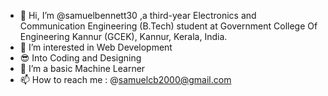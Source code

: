 - 👋 Hi, I’m @samuelbennett30 ,a third-year Electronics and Communication Engineering (B.Tech) student at Government College Of Engineering Kannur (GCEK), Kannur, Kerala, India.
- 👀 I’m interested in Web Development
- 😎 Into Coding and Designing
- 🌱 I’m a basic Machine Learner
- 📫 How to reach me : @samuelcb2000@gmail.com

<!---
samuelbennett30/samuelbennett30 is a ✨ special ✨ repository because its `README.md` (this file) appears on your GitHub profile.
You can click the Preview link to take a look at your changes.
--->
